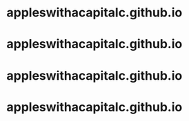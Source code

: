 # appleswithacapitalc.github.io
# appleswithacapitalc.github.io
# appleswithacapitalc.github.io
# appleswithacapitalc.github.io
